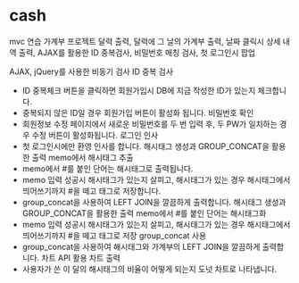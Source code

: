 # cash
mvc 연습 가계부 프로젝트
달력 출력, 달력에 그 날의 가계부 출력, 날짜 클릭시 상세 내역 출력, AJAX를 활용한 ID 중복검사, 비밀번호 매칭 검사, 첫 로그인시 팝업

AJAX, jQuery를 사용한 비동기 검사
ID 중복 검사
- ID 중복체크 버튼을 클릭하면 회원가입시 DB에 지금 작성한 ID가 있는지 체크합니다.
- 중복되지 않은 ID일 경우 회원가입 버튼이 활성화 됩니다.
비밀번호 확인
- 회원정보 수정 페이지에서 새로운 비밀번호를 두 번 입력 후, 두 PW가 일치하는 경우 수정 버튼이 활성화됩니다.
로그인 인사
- 첫 로그인시에만 환영 인사를 합니다.
﻿해시태그 생성과 GROUP_CONCAT을 활용한 출력
memo에서 해시태그 추출
- ﻿memo에서 #를 붙인 단어는 해시태그로 출력됩니다.
- ﻿memo 입력 성공시 해시태그가 있는지 살피고, 해시태그가 있는 경우 해시태그에서 띄어쓰기까지 #을 떼고 태그로 저장합니다.
- ﻿group_concat을 사용하여 LEFT JOIN을 깔끔하게 출력합니다.
﻿해시태그 생성과 GROUP_CONCAT을 활용한 출력
﻿memo에서 #를 붙인 단어는 해시태그화
- ﻿memo 입력 성공시 해시태그가 있는지 살피고, 해시태그가 있는 경우 해시태그에서 띄어쓰기까지 #을 떼고 태그로 저장
﻿﻿group_concat 사용
- ﻿﻿group_concat을 사용하여 해시태그와 가계부의 LEFT JOIN을 깔끔하게 출력합니다.
﻿차트 API 활용
﻿차트 출력
- ﻿사용자가 쓴 이 달의 해시태그의 비율이 어떻게 되는지 도넛 차트로 나타냅니다.
